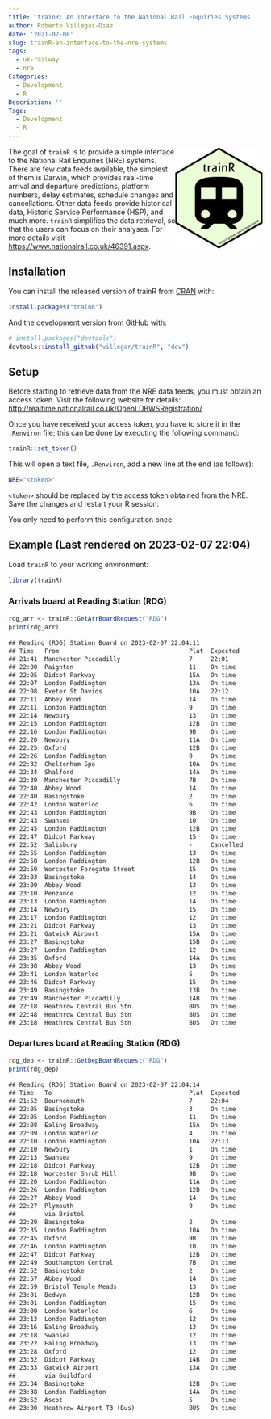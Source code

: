 ```yaml
---
title: 'trainR: An Interface to the National Rail Enquiries Systems'
author: Roberto Villegas-Diaz
date: '2021-02-08'
slug: trainR-an-interface-to-the-nre-systems
tags:
  - uk-railway
  - nre
Categories:
  - Development
  - R
Description: ''
Tags:
  - Development
  - R
---
```


<img src="https://raw.githubusercontent.com/villegar/trainR/main/inst/images/logo.png" alt="logo" align="right" height=200px/>

The goal of `trainR` is to provide a simple interface to the 
National Rail Enquiries (NRE) systems. There are few data feeds 
available, the simplest of them is Darwin, which provides real-time 
arrival and departure predictions, platform numbers, delay estimates, 
schedule changes and cancellations. Other data feeds provide historical 
data, Historic Service Performance (HSP), and much more. `trainR` 
simplifies the data retrieval, so that the users can focus on their 
analyses. For more details visit 
https://www.nationalrail.co.uk/46391.aspx.

## Installation

You can install the released version of trainR from [CRAN](https://CRAN.R-project.org) with:

``` r
install.packages("trainR")
```

And the development version from [GitHub](https://github.com/) with:

``` r
# install.packages("devtools")
devtools::install_github("villegar/trainR", "dev")
```

## Setup
Before starting to retrieve data from the NRE data feeds, you must obtain an access token. 
Visit the following website for details: http://realtime.nationalrail.co.uk/OpenLDBWSRegistration/

Once you have received your access token, you have to store it in the `.Renviron` file; this can be 
done by executing the following command:


```r
trainR::set_token()
```

This will open a text file, `.Renviron`, add a new line at the end (as follows):

```bash
NRE="<token>"
```

`<token>` should be replaced by the access token obtained from the NRE. Save the changes and restart 
your R session.

You only need to perform this configuration once.

## Example (Last rendered on 2023-02-07 22:04)

Load `trainR` to your working environment:

```r
library(trainR)
```

### Arrivals board at Reading Station (RDG)


```r
rdg_arr <- trainR::GetArrBoardRequest("RDG")
print(rdg_arr)
```

```
## Reading (RDG) Station Board on 2023-02-07 22:04:11
## Time   From                                    Plat  Expected
## 21:41  Manchester Piccadilly                   7     22:01
## 22:00  Paignton                                11    On time
## 22:05  Didcot Parkway                          15A   On time
## 22:07  London Paddington                       13A   On time
## 22:08  Exeter St Davids                        10A   22:12
## 22:11  Abbey Wood                              14    On time
## 22:11  London Paddington                       9     On time
## 22:14  Newbury                                 13    On time
## 22:15  London Paddington                       12B   On time
## 22:16  London Paddington                       9B    On time
## 22:20  Newbury                                 11A   On time
## 22:25  Oxford                                  12B   On time
## 22:26  London Paddington                       9     On time
## 22:32  Cheltenham Spa                          10A   On time
## 22:34  Shalford                                14A   On time
## 22:39  Manchester Piccadilly                   7B    On time
## 22:40  Abbey Wood                              14    On time
## 22:40  Basingstoke                             2     On time
## 22:42  London Waterloo                         6     On time
## 22:43  London Paddington                       9B    On time
## 22:43  Swansea                                 10    On time
## 22:45  London Paddington                       12B   On time
## 22:47  Didcot Parkway                          15    On time
## 22:52  Salisbury                               -     Cancelled
## 22:55  London Paddington                       13    On time
## 22:58  London Paddington                       12B   On time
## 22:59  Worcester Foregate Street               15    On time
## 23:03  Basingstoke                             14    On time
## 23:09  Abbey Wood                              13    On time
## 23:10  Penzance                                12    On time
## 23:13  London Paddington                       14    On time
## 23:14  Newbury                                 15    On time
## 23:17  London Paddington                       12    On time
## 23:21  Didcot Parkway                          13    On time
## 23:21  Gatwick Airport                         15A   On time
## 23:27  Basingstoke                             15B   On time
## 23:27  London Paddington                       12    On time
## 23:35  Oxford                                  14A   On time
## 23:38  Abbey Wood                              13    On time
## 23:41  London Waterloo                         5     On time
## 23:46  Didcot Parkway                          15    On time
## 23:49  Basingstoke                             13B   On time
## 23:49  Manchester Piccadilly                   14B   On time
## 22:18  Heathrow Central Bus Stn                BUS   On time
## 22:48  Heathrow Central Bus Stn                BUS   On time
## 23:18  Heathrow Central Bus Stn                BUS   On time
```

### Departures board at Reading Station (RDG)


```r
rdg_dep <- trainR::GetDepBoardRequest("RDG")
print(rdg_dep)
```

```
## Reading (RDG) Station Board on 2023-02-07 22:04:14
## Time   To                                      Plat  Expected
## 21:52  Bournemouth                             7     22:04
## 22:05  Basingstoke                             3     On time
## 22:05  London Paddington                       11    On time
## 22:08  Ealing Broadway                         15A   On time
## 22:09  London Waterloo                         4     On time
## 22:10  London Paddington                       10A   22:13
## 22:10  Newbury                                 1     On time
## 22:13  Swansea                                 9     On time
## 22:18  Didcot Parkway                          12B   On time
## 22:18  Worcester Shrub Hill                    9B    On time
## 22:20  London Paddington                       11A   On time
## 22:26  London Paddington                       12B   On time
## 22:27  Abbey Wood                              14    On time
## 22:27  Plymouth                                9     On time
##        via Bristol                             
## 22:29  Basingstoke                             2     On time
## 22:35  London Paddington                       10A   On time
## 22:45  Oxford                                  9B    On time
## 22:46  London Paddington                       10    On time
## 22:47  Didcot Parkway                          12B   On time
## 22:49  Southampton Central                     7B    On time
## 22:52  Basingstoke                             2     On time
## 22:57  Abbey Wood                              14    On time
## 22:59  Bristol Temple Meads                    13    On time
## 23:01  Bedwyn                                  12B   On time
## 23:01  London Paddington                       15    On time
## 23:09  London Waterloo                         6     On time
## 23:13  London Paddington                       12    On time
## 23:16  Ealing Broadway                         13    On time
## 23:18  Swansea                                 12    On time
## 23:22  Ealing Broadway                         13    On time
## 23:28  Oxford                                  12    On time
## 23:32  Didcot Parkway                          14B   On time
## 23:33  Gatwick Airport                         13A   On time
##        via Guildford                           
## 23:34  Basingstoke                             12B   On time
## 23:38  London Paddington                       14A   On time
## 23:52  Ascot                                   5     On time
## 23:00  Heathrow Airport T3 (Bus)               BUS   On time
```

